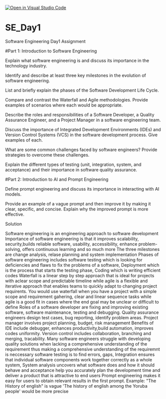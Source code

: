 [![Open in Visual Studio Code](https://classroom.github.com/assets/open-in-vscode-2e0aaae1b6195c2367325f4f02e2d04e9abb55f0b24a779b69b11b9e10269abc.svg)](https://classroom.github.com/online_ide?assignment_repo_id=15612541&assignment_repo_type=AssignmentRepo)
# SE_Day1

Software Engineering Day1 Assignment

#Part 1: Introduction to Software Engineering

Explain what software engineering is and discuss its importance in the technology industry.

Identify and describe at least three key milestones in the evolution of software engineering.

List and briefly explain the phases of the Software Development Life Cycle.

Compare and contrast the Waterfall and Agile methodologies. Provide examples of scenarios where each would be appropriate.

Describe the roles and responsibilities of a Software Developer, a Quality Assurance Engineer, and a Project Manager in a software engineering team.

Discuss the importance of Integrated Development Environments (IDEs) and Version Control Systems (VCS) in the software development process. Give examples of each.

What are some common challenges faced by software engineers? Provide strategies to overcome these challenges.

Explain the different types of testing (unit, integration, system, and acceptance) and their importance in software quality assurance.

#Part 2: Introduction to AI and Prompt Engineering

Define prompt engineering and discuss its importance in interacting with AI models.

Provide an example of a vague prompt and then improve it by making it clear, specific, and concise. Explain why the improved prompt is more effective.

Solution

Software engineering is an engineering approach to software development
Importance of software engineering is that it improves scalability, security,builds reliable software, usability, accessibility, enhance problem-solving, offers continuous learning and so much more
The three milestones are change analysis, relase planning and system implementation
Phases of software engineering includes software testing which is looking for deficiencies and flaws to fix the problems of a software, Deployment which is the process that starts the testing phase, Coding which is writing efficient codes
Waterfall is a linear step by step approach that is ideal for projects with aclear scope and predictable timeline while agile is a flexible and iterative approach that enables teams to quickly adapt to changing project requirents. You would use waterfall when you have a project with a simple scope and requirement gahering, clear and linear sequence tasks while agile is a good fit in cases where the end goal may be unclear or difficult to define
Roles of a software developer are fixing and improving existing software, software maintenance, testing and debugging. Quality assurance engineers design test cases, bug reporting, identify problem areas. Project manager involves project planning, budget, risk management
Benefits of IDE include debugger, enhances productivity,build automation, improves codes uniformity. Version control includes collaboration, branching and merging, tracability.
Many software engineers struggle with developing quality solutions when lacking a comprehensive understanding of the requirement thus making a comprehensive understanding of the requiremnt is neccessary
software testing is to find errors, gaps, Integration ensures that individual software components work together correctly as a whole system, System analysis uncovers what software does and how it should behave and acceptance help you accurately plan the development time and deliver a product that is attractive to end users
Prompt engineering makes it easy for users to obtain relevant results in the first prompt. Example: "The History of english" is vague 'The history of english among the Yoruba people' would be more precise
